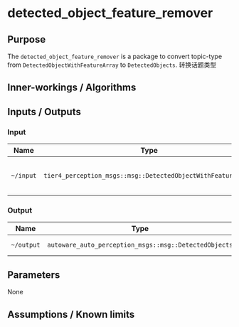 # detected_object_feature_remover

## Purpose

The `detected_object_feature_remover` is a package to convert topic-type from `DetectedObjectWithFeatureArray` to `DetectedObjects`. 转换话题类型

## Inner-workings / Algorithms

## Inputs / Outputs

### Input

| Name      | Type                                                         | Description                         |
| --------- | ------------------------------------------------------------ | ----------------------------------- |
| `~/input` | `tier4_perception_msgs::msg::DetectedObjectWithFeatureArray` | detected objects with feature field |

### Output

| Name       | Type                                                  | Description      |
| ---------- | ----------------------------------------------------- | ---------------- |
| `~/output` | `autoware_auto_perception_msgs::msg::DetectedObjects` | detected objects |

## Parameters

None

## Assumptions / Known limits
